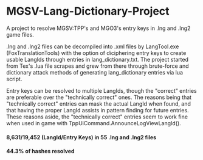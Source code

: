 # MGSV-Lang-Dictionary-Project
A project to resolve MGSV:TPP's and MGO3's entry keys in .lng and .lng2 game files. 

.lng and .lng2 files can be decompiled into .xml files by LangTool.exe (FoxTranslationTools) with the option of diciphering entry keys to
create usable LangIds through entries in lang_dictionary.txt. The project started from Tex's .lua file scrapes and grew from there through
brute-force and dictionary attack methods of generating lang_dictionary entries via lua script.

Entry keys can be resolved to multiple LangIds, though the "correct" entries are preferable over the "technically correct" ones.
The reasons being that "technically correct" entries can mask the actual LangId when found, and that having the proper LangId assists in
pattern finding for future entries. These reasons aside, the "technically correct" entries seem to work fine when used in game with
TppUiCommand.AnnounceLogViewLangId().

#### 8,631/19,452 (LangId/Entry Keys) in 55 .lng and .lng2 files
#### 44.3% of hashes resolved
